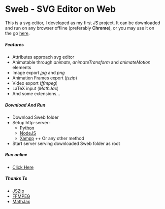 # Sweb - SVG Editor on Web

This is a svg editor, I developed as my first *JS* project. It can be downloaded and run on any browser offline (preferably **Chrome**), or you may use it on the go [here](https://badafest.github.io/Projects/Sweb).

##### Features
+ Attributes approach svg editor
+ Animatable through *animate*, *animateTransform* and *animateMotion* elements
+ Image export *jpg* and *png*
+ Animation Frames export (*jszip*)
+ Video export (*ffmpeg*)
+ LaTeX input (*MathJax*)
+ And some extensions...

##### Download And Run
+ Download Sweb folder
+ Setup http-server:
    + [Python](https://developer.mozilla.org/en-US/docs/Learn/Common_questions/set_up_a_loc)
    + [NodeJS](https://jasonwatmore.com/post/2016/06/22/nodejs-setup-simple-http-server-local-web-server)
    + [Xampp](https://www.apachefriends.org/download.html)
++ Or any other method
+ Start server serving downloaded Sweb folder as root

##### Run online
+ [Click Here](https://badafest.github.io/Projects/Sweb)

##### Thanks To
+ [JSZip](https://stuk.github.io/jszip)
+ [FFMPEG](https://github.com/Kagami/ffmpeg.js)
+ [MathJax](https://www.mathjax.org/)